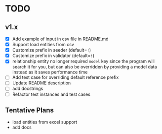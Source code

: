 # TODO

## v1.x

- [x] Add example of input in csv file in README.md
- [x] Support load entities from csv
- [x] Customize prefix in seeder (default=`!`)
- [x] Customize prefix in validator (default=`!`)
- [x] relationship entity no longer required `model` key since the program will search it for you, but can also be
  overridden by providing a model data instead as it saves performance time
- [ ] Add test case for overriding default reference prefix
- [ ] Update README description
- [ ] add docstrings
- [ ] Refactor test instances and test cases

## Tentative Plans

- load entities from excel support
- add docs
